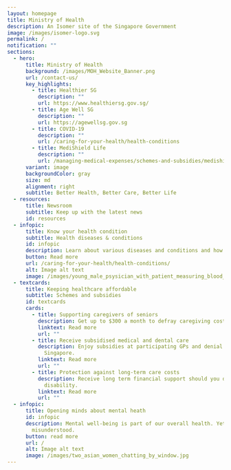```yaml
---
layout: homepage
title: Ministry of Health
description: An Isomer site of the Singapore Government
image: /images/isomer-logo.svg
permalink: /
notification: ""
sections:
  - hero:
      title: Ministry of Health
      background: /images/MOH_Website_Banner.png
      url: /contact-us/
      key_highlights:
        - title: Healthier SG
          description: ""
          url: https://www.healthiersg.gov.sg/
        - title: Age Well SG
          description: ""
          url: https://agewellsg.gov.sg
        - title: COVID-19
          description: ""
          url: /caring-for-your-health/health-conditions
        - title: MediShield Life
          description: ""
          url: /managing-medical-expenses/schemes-and-subsidies/medishield-life/
      variant: image
      backgroundColor: gray
      size: md
      alignment: right
      subtitle: Better Health, Better Care, Better Life
  - resources:
      title: Newsroom
      subtitle: Keep up with the latest news
      id: resources
  - infopic:
      title: Know your health condition
      subtitle: Health diseases & conditions
      id: infopic
      description: Learn about various diseases and conditions and how you can manage them.
      button: Read more
      url: /caring-for-your-health/health-conditions/
      alt: Image alt text
      image: /images/young_male_psysician_with_patient_measuring_blood_pressure.jpg
  - textcards:
      title: Keeping healthcare affordable
      subtitle: Schemes and subsidies
      id: textcards
      cards:
        - title: Supporting caregivers of seniors
          description: Get up to $300 a month to defray caregiving costs.
          linktext: Read more
          url: ""
        - title: Receive subsidised medical and dental care
          description: Enjoy subsidies at participating GPs and denial clinics across
            Singapore.
          linktext: Read more
          url: ""
        - title: Protection against long-term care costs
          description: Receive long term financial support should you develop severe
            disability.
          linktext: Read more
          url: ""
  - infopic:
      title: Opening minds about mental heath
      id: infopic
      description: Mental well-being is part of our overall health. Yet, it is often
        misunderstood.
      button: read more
      url: /
      alt: Image alt text
      image: /images/two_asian_women_chatting_by_window.jpg
---
```

